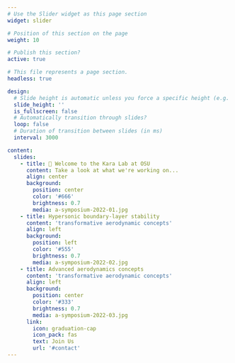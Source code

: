 ```yaml
---
# Use the Slider widget as this page section
widget: slider

# Position of this section on the page
weight: 10  

# Publish this section?
active: true  

# This file represents a page section.
headless: true  

design:
  # Slide height is automatic unless you force a specific height (e.g. '400px')
  slide_height: ''
  is_fullscreen: false
  # Automatically transition through slides?
  loop: false
  # Duration of transition between slides (in ms)
  interval: 3000

content:
  slides:
    - title: 👋 Welcome to the Kara Lab at OSU
      content: Take a look at what we're working on...
      align: center
      background:
        position: center
        color: '#666'
        brightness: 0.7
        media: a-symposium-2022-01.jpg
    - title: Hypersonic boundary-layer stability  
      content: 'transformative aerodynamic concepts'
      align: left
      background:
        position: left
        color: '#555'
        brightness: 0.7
        media: a-symposium-2022-02.jpg
    - title: Advanced aerodynamics concepts
      content: 'transformative aerodynamic concepts'
      align: left
      background:
        position: center
        color: '#333'
        brightness: 0.7
        media: a-symposium-2022-03.jpg
      link:
        icon: graduation-cap
        icon_pack: fas
        text: Join Us
        url: '#contact'
---
```


 
